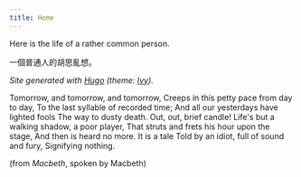 ```yaml
---
title: Home
---
```


Here is the life of a rather common person.

一個普通人的胡思亂想。

*Site generated with [Hugo](https://gohugo.io/) (theme: [Ivy](https://github.com/dmulholland/ivy)).*

Tomorrow, and tomorrow, and tomorrow,
Creeps in this petty pace from day to day,
To the last syllable of recorded time;
And all our yesterdays have lighted fools
The way to dusty death. Out, out, brief candle!
Life's but a walking shadow, a poor player,
That struts and frets his hour upon the stage,
And then is heard no more. It is a tale
Told by an idiot, full of sound and fury,
Signifying nothing.

(from _Macbeth_, spoken by Macbeth)
